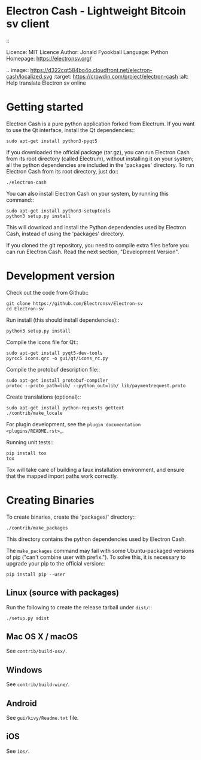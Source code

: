 Electron Cash - Lightweight Bitcoin sv client
=====================================

::

  Licence: MIT Licence
  Author: Jonald Fyookball
  Language: Python
  Homepage: https://electronsv.org/


.. image:: https://d322cqt584bo4o.cloudfront.net/electron-cash/localized.svg
    :target: https://crowdin.com/project/electron-cash
    :alt: Help translate Electron sv online





Getting started
===============

Electron Cash is a pure python application forked from Electrum. If you want to use the
Qt interface, install the Qt dependencies::

    sudo apt-get install python3-pyqt5

If you downloaded the official package (tar.gz), you can run
Electron Cash from its root directory (called Electrum), without installing it on your
system; all the python dependencies are included in the 'packages'
directory. To run Electron Cash from its root directory, just do::

    ./electron-cash

You can also install Electron Cash on your system, by running this command::

    sudo apt-get install python3-setuptools
    python3 setup.py install

This will download and install the Python dependencies used by
Electron Cash, instead of using the 'packages' directory.

If you cloned the git repository, you need to compile extra files
before you can run Electron Cash. Read the next section, "Development
Version".



Development version
===================

Check out the code from Github::

    git clone https://github.com/Electronsv/Electron-sv
    cd Electron-sv

Run install (this should install dependencies)::

    python3 setup.py install

Compile the icons file for Qt::

    sudo apt-get install pyqt5-dev-tools
    pyrcc5 icons.qrc -o gui/qt/icons_rc.py

Compile the protobuf description file::

    sudo apt-get install protobuf-compiler
    protoc --proto_path=lib/ --python_out=lib/ lib/paymentrequest.proto

Create translations (optional)::

    sudo apt-get install python-requests gettext
    ./contrib/make_locale

For plugin development, see the `plugin documentation <plugins/README.rst>`_.

Running unit tests::

    pip install tox
    tox

Tox will take care of building a faux installation environment, and ensure that
the mapped import paths work correctly.

Creating Binaries
=================


To create binaries, create the 'packages/' directory::

    ./contrib/make_packages

This directory contains the python dependencies used by Electron Cash.

The `make_packages` command may fail with some Ubuntu-packaged versions of
pip ("can't combine user with prefix."). To solve this, it is necessary to
upgrade your pip to the official version::

    pip install pip --user

Linux (source with packages)
----------------------------

Run the following to create the release tarball under `dist/`::

    ./setup.py sdist

Mac OS X / macOS
--------

See `contrib/build-osx/`.

Windows
-------

See `contrib/build-wine/`.

Android
-------

See `gui/kivy/Readme.txt` file.

iOS
-------

See `ios/`.
